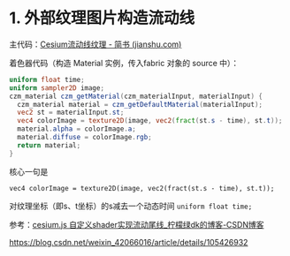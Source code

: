 # 1. 外部纹理图片构造流动线

主代码：[Cesium流动线纹理 - 简书 (jianshu.com)](https://www.jianshu.com/p/193b8ea734cd)

着色器代码（构造 Material 实例，传入fabric 对象的 source 中）：

``` glsl
uniform float time;
uniform sampler2D image;
czm_material czm_getMaterial(czm_materialInput, materialInput) {
  czm_material material = czm_getDefaultMaterial(materialInput);
  vec2 st = materialInput.st;
  vec4 colorImage = texture2D(image, vec2(fract(st.s - time), st.t));
  material.alpha = colorImage.a;
  material.diffuse = colorImage.rgb;
  return material;
}
```

核心一句是 

`vec4 colorImage = texture2D(image, vec2(fract(st.s - time), st.t));`

对纹理坐标（即s、t坐标）的s减去一个动态时间 `uniform float time;` 

参考：[cesium.js 自定义shader实现流动尾线_柠檬绿dk的博客-CSDN博客](https://blog.csdn.net/weixin_42443851/article/details/105509745)

https://blog.csdn.net/weixin_42066016/article/details/105426932